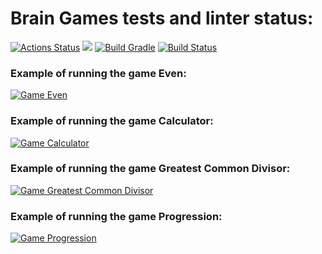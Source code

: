 # Brain Games tests and linter status:
[![Actions Status](https://github.com/VaalBerit/java-project-lvl1/workflows/hexlet-check/badge.svg)](https://github.com/VaalBerit/java-project-lvl1/actions)
<a href="https://codeclimate.com/github/VaalBerit/java-project-lvl1/maintainability"><img src="https://api.codeclimate.com/v1/badges/e8f4bdb533e4e4f2c327/maintainability" /></a>
[![Build Gradle](https://github.com/VaalBerit/java-project-lvl1/actions/workflows/main.yml/badge.svg)](https://github.com/VaalBerit/java-project-lvl1/actions/workflows/main.yml)
[![Build Status](https://travis-ci.com/VaalBerit/java-project-lvl1.svg?branch=main)](https://travis-ci.com/github/VaalBerit/java-project-lvl1)
### Example of running the game Even:
[![Game Even](https://asciinema.org/a/acLE4IhSRIaHBbXg3BDR4Gzcy.svg)](https://asciinema.org/a/acLE4IhSRIaHBbXg3BDR4Gzcy)
### Example of running the game Calculator:
[![Game Calculator](https://asciinema.org/a/HyMQDJ6anF0MDQORpaSgn3QtQ.svg)](https://asciinema.org/a/HyMQDJ6anF0MDQORpaSgn3QtQ)
### Example of running the game Greatest Common Divisor:
[![Game Greatest Common Divisor](https://asciinema.org/a/u7Nqq26GxUOVH1itY2AblDXdv.svg)](https://asciinema.org/a/u7Nqq26GxUOVH1itY2AblDXdv)
### Example of running the game Progression:
[![Game Progression](https://asciinema.org/a/PB95aeA7KvcnmIhB0hYETpXsW.svg)](https://asciinema.org/a/PB95aeA7KvcnmIhB0hYETpXsW)
